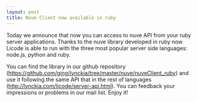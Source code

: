 ```yaml
--- 
layout: post 
title: Nuve Client now available in ruby
--- 
```


Today we announce that now you can access to nuve API from your ruby server applications. Thanks to the nuve library developed in ruby now Licode is able to run with the three most popular server side languages: node.js, python and ruby.

You can find the library in our github repository (https://github.com/ging/lynckia/tree/master/nuve/nuveClient_ruby) and use it following the same API that in the rest of languages (http://lynckia.com/licode/server-api.html). You can feedback your impressions or problems in our mail list. Enjoy it!  
